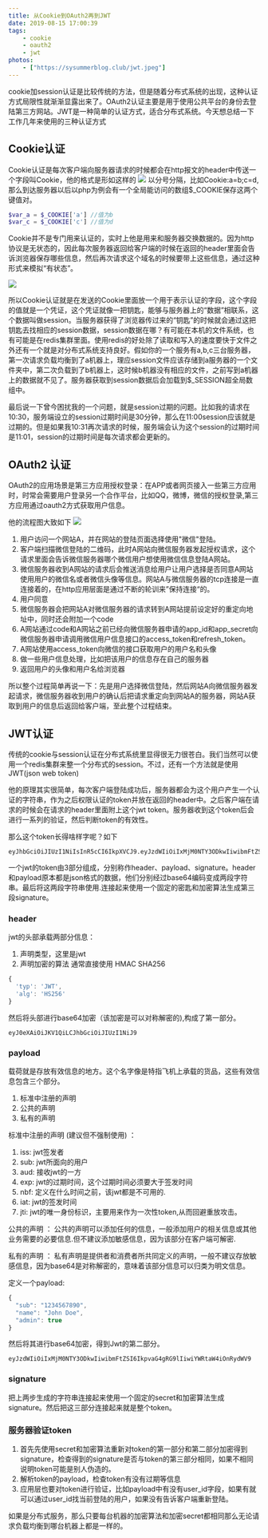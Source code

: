 ```yaml
---
title: 从Cookie到OAuth2再到JWT
date: 2019-08-15 17:00:39
tags:
    - cookie
    - oauth2
    - jwt
photos:
    - ["https://sysummerblog.club/jwt.jpeg"]
---
```

cookie加session认证是比较传统的方法，但是随着分布式系统的出现，这种认证方式局限性就渐渐显露出来了。OAuth2认证主要是用于使用公共平台的身份去登陆第三方网站。JWT是一种简单的认证方式，适合分布式系统。今天想总结一下工作几年来使用的三种认证方式
<!--more-->
## Cookie认证
Cookie认证是每次客户端向服务器请求的时候都会在http报文的header中传送一个字段叫Cookie，他的格式是形如这样的
![](https://sysummerblog.club/cookie.jpg)
以分号分隔，比如Cookie:a=b;c=d, 那么到达服务器以后以php为例会有一个全局能访问的数组$\_COOKIE保存这两个键值对。
```php
$var_a = $_COOKIE['a'] //值为b
$var_c = $_COOKIE['c'] //值为d 
```

Cookie并不是专门用来认证的，实时上他是用来和服务器交换数据的。因为http协议是无状态的，因此每次服务器返回给客户端的时候在返回的header里面会告诉浏览器保存哪些信息，然后再次请求这个域名的时候要带上这些信息，通过这种形式来模拟“有状态”。

![](https://sysummerblog.club/setcookie.jpg)

所以Cookie认证就是在发送的Cookie里面放一个用于表示认证的字段，这个字段的值就是一个凭证，这个凭证就像一把钥匙，能够与服务器上的“数据”相联系，这个数据叫做session。当服务器获得了浏览器传过来的“钥匙”的时候就会通过这把钥匙去找相应的session数据，session数据在哪？有可能在本机的文件系统，也有可能是在redis集群里面。使用redis的好处除了读取和写入的速度要快于文件之外还有一个就是对分布式系统支持良好。假如你的一个服务有a,b,c三台服务器，第一次请求负载均衡到了a机器上，理应session文件应该存储到a服务器的一个文件夹中，第二次负载到了b机器上，这时候b机器没有相应的文件，之前写到a机器上的数据就不见了。服务器获取到session数据后会加载到$\_SESSION超全局数组中。

最后说一下曾今困扰我的一个问题，就是session过期的问题。比如我的请求在10:30，服务端设立的session过期时间是30分钟，那么在11:00session应该就是过期的。但是如果我10:31再次请求的时候，服务端会认为这个session的过期时间是11:01，session的过期时间是每次请求都会更新的。

## OAuth2 认证
OAuth2的应用场景是第三方应用授权登录：在APP或者网页接入一些第三方应用时，时常会需要用户登录另一个合作平台，比如QQ，微博，微信的授权登录,第三方应用通过oauth2方式获取用户信息。

他的流程图大致如下
![](https://sysummerblog.club/oauth2.png)

1. 用户访问一个网站A，并在网站的登陆页面选择使用"微信"登陆。
2. 客户端扫描微信登陆的二维码，此时A网站向微信服务器发起授权请求，这个请求里面会告诉微信服务器哪个微信用户想使用微信信息登陆A网站。
3. 微信服务器收到A网站的请求后会推送消息给用户让用户选择是否同意A网站使用用户的微信名或者微信头像等信息。网站A与微信服务器的tcp连接是一直连接着的，在http应用层面是通过不断的轮训来”保持连接“的。
4. 用户同意
5. 微信服务器会把网站A对微信服务器的请求转到A网站提前设定好的重定向地址中，同时还会附加一个code
6. A网站通过code和A网站之前已经向微信服务器申请的app_id和app_secret向微信服务器申请调用微信用户信息接口的access_token和refresh_token。
7. A网站使用access_token向微信的接口获取用户的用户名和头像
8. 做一些用户信息处理，比如把该用户的信息存在自己的服务器
9. 返回用户的头像和用户名给浏览器

所以整个过程简单再说一下：先是用户选择微信登陆，然后网站A向微信服务器发起请求，微信服务器收到用户的确认后把请求重定向到网站A的服务器，网站A获取到用户的信息后返回给客户端，至此整个过程结束。

## JWT认证
传统的cookie与session认证在分布式系统里显得很无力很苍白。我们当然可以使用一个redis集群来整一个分布式的session。不过，还有一个方法就是使用JWT(json web token)

他的原理其实很简单，每次客户端登陆成功后，服务器都会为这个用户产生一个认证的字符串，作为之后权限认证的token并放在返回的header中。之后客户端在请求的时候会在请求的header里面附上这个jwt token。服务器收到这个token后会进行一系列的验证，然后判断token的有效性。

那么这个token长得啥样字呢？如下
```
eyJhbGciOiJIUzI1NiIsInR5cCI6IkpXVCJ9.eyJzdWIiOiIxMjM0NTY3ODkwIiwibmFtZSI6IkpvaG4gRG9lIiwiYWRtaW4iOnRydWV9.TJVA95OrM7E2cBab30RMHrHDcEfxjoYZgeFONFh7HgQ
```

一个jwt的token由3部分组成，分别称作header、payload、signature。header和payload原本都是json格式的数据，他们分别经过base64编码变成两段字符串。最后将这两段字符串使用\.连接起来使用一个固定的密匙和加密算法生成第三段signature。

### header
jwt的头部承载两部分信息：

1. 声明类型，这里是jwt
2. 声明加密的算法 通常直接使用 HMAC SHA256

```js
{
  'typ': 'JWT',
  'alg': 'HS256'
}
```
然后将头部进行base64加密（该加密是可以对称解密的),构成了第一部分。
```
eyJ0eXAiOiJKV1QiLCJhbGciOiJIUzI1NiJ9
```

### payload
载荷就是存放有效信息的地方。这个名字像是特指飞机上承载的货品，这些有效信息包含三个部分。

1. 标准中注册的声明
2. 公共的声明
3. 私有的声明

标准中注册的声明 (建议但不强制使用) ：

1. iss: jwt签发者
2. sub: jwt所面向的用户
3. aud: 接收jwt的一方
4. exp: jwt的过期时间，这个过期时间必须要大于签发时间
5. nbf: 定义在什么时间之前，该jwt都是不可用的.
6. iat: jwt的签发时间
7. jti: jwt的唯一身份标识，主要用来作为一次性token,从而回避重放攻击。

公共的声明 ：
公共的声明可以添加任何的信息，一般添加用户的相关信息或其他业务需要的必要信息.但不建议添加敏感信息，因为该部分在客户端可解密.

私有的声明 ：
私有声明是提供者和消费者所共同定义的声明，一般不建议存放敏感信息，因为base64是对称解密的，意味着该部分信息可以归类为明文信息。

定义一个payload:
```js
{
  "sub": "1234567890",
  "name": "John Doe",
  "admin": true
}
```
然后将其进行base64加密，得到Jwt的第二部分。
```
eyJzdWIiOiIxMjM0NTY3ODkwIiwibmFtZSI6IkpvaG4gRG9lIiwiYWRtaW4iOnRydWV9
```
### signature
把上两步生成的字符串连接起来使用一个固定的secret和加密算法生成signature。然后把这三部分连接起来就是整个token。

### 服务器验证token

1. 首先先使用secret和加密算法重新对token的第一部分和第二部分加密得到signature，检查得到的signature是否与token的第三部分相同，如果不相同说明token可能是别人伪造的。
2. 解析token的payload，检查token有没有过期等信息
3. 应用层也要对token进行验证，比如payload中有没有user_id字段，如果有就可以通过user_id找当前登陆的用户，如果没有告诉客户端重新登陆。

如果是分布式服务，那么只要每台机器的加密算法和加密secret都相同那么无论请求负载均衡到哪台机器上都是一样的。

